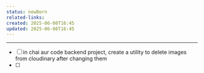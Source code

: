 ```yaml
---
status: newBorn
related-links: 
created: 2025-06-06T16:45
updated: 2025-06-06T16:45
---
```

---

- [ ] in chai aur code backend project, create a utility to delete images from cloudinary after changing them
- [ ] 

